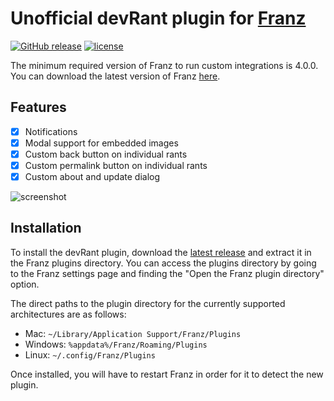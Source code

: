 # Unofficial devRant plugin for [Franz](http://meetfranz.com/)

[![GitHub release](https://img.shields.io/github/release/Section214/franz-devrant.svg)](https://github.com/Section214/franz-devrant/releases/latest)
[![license](https://img.shields.io/github/license/Section214/franz-devrant.svg)](https://github.com/Section214/franz-devrant/blob/master/LICENSE)

The minimum required version of Franz to run custom integrations is 4.0.0. You can download the latest version of Franz [here](http://meetfranz.com/#download).

## Features

- [x] Notifications
- [x] Modal support for embedded images
- [x] Custom back button on individual rants
- [x] Custom permalink button on individual rants
- [x] Custom about and update dialog

![screenshot](https://cloud.githubusercontent.com/assets/36433/23318991/611ced8a-fa9a-11e6-890c-9dcf95595332.png)

## Installation

To install the devRant plugin, download the [latest release](https://github.com/Section214/franz-devrant/releases/latest) and extract it in the Franz plugins directory. You can access the plugins directory by going to the Franz settings page and finding the "Open the Franz plugin directory" option.

The direct paths to the plugin directory for the currently supported architectures are as follows:

 * Mac: `~/Library/Application Support/Franz/Plugins`
 * Windows: `%appdata%/Franz/Roaming/Plugins`
 * Linux: `~/.config/Franz/Plugins`

Once installed, you will have to restart Franz in order for it to detect the new plugin.
